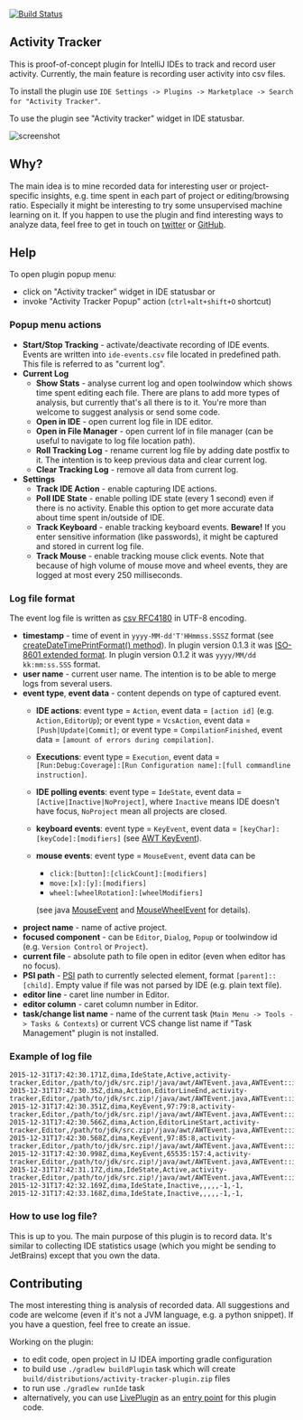 [![Build Status](https://github.com/dkandalov/activity-tracker/workflows/CI/badge.svg)](https://github.com/dkandalov/activity-tracker/actions)

## Activity Tracker
This is proof-of-concept plugin for IntelliJ IDEs to track and record user activity.
Currently, the main feature is recording user activity into csv files.

To install the plugin use `IDE Settings -> Plugins -> Marketplace -> Search for "Activity Tracker"`.

To use the plugin see "Activity tracker" widget in IDE statusbar.

<img src="https://raw.githubusercontent.com/dkandalov/activity-tracker/master/screenshot.png" alt="screenshot" title="screenshot" style="text-align:center"/>


## Why?
The main idea is to mine recorded data for interesting user or project-specific insights,
e.g. time spent in each part of project or editing/browsing ratio.
Especially it might be interesting to try some unsupervised machine learning on it.
If you happen to use the plugin and find interesting ways to analyze data, feel free to get in touch on
[twitter](https://twitter.com/dmitrykandalov) or [GitHub](https://github.com/dkandalov/activity-tracker/issues).


## Help
To open plugin popup menu:
 - click on "Activity tracker" widget in IDE statusbar or
 - invoke "Activity Tracker Popup" action (`ctrl+alt+shift+O` shortcut)

### Popup menu actions
 - **Start/Stop Tracking** - activate/deactivate recording of IDE events.
 Events are written into `ide-events.csv` file located in predefined path.
 This file is referred to as "current log".
 - **Current Log**
    - **Show Stats** - analyse current log and open toolwindow which shows time spent editing each file.
		There are plans to add more types of analysis, but currently that's all there is to it.
		You're more than welcome to suggest analysis or send some code.
    - **Open in IDE** - open current log file in IDE editor.
    - **Open in File Manager** - open current lof in file manager
        (can be useful to navigate to log file location path).
    - **Roll Tracking Log** - rename current log file by adding date postfix to it.
        The intention is to keep previous data and clear current log.
    - **Clear Tracking Log** - remove all data from current log.
 - **Settings**
    - **Track IDE Action** - enable capturing IDE actions.
    - **Poll IDE State** - enable polling IDE state (every 1 second) even if there is no activity.
        Enable this option to get more accurate data about time spent in/outside of IDE.
    - **Track Keyboard** - enable tracking keyboard events. __**Beware!**__
        If you enter sensitive information (like passwords), it might be captured and stored in current log file.
    - **Track Mouse** - enable tracking mouse click events.
      Note that because of high volume of mouse move and wheel events, they are logged at most every 250 milliseconds.

### Log file format
The event log file is written as [csv RFC4180](https://tools.ietf.org/html/rfc4180) in UTF-8 encoding.

 - **timestamp** - time of event in `yyyy-MM-dd'T'HHmmss.SSSZ` format
   (see [createDateTimePrintFormat() method](https://github.com/dkandalov/activity-tracker/blob/6ca1342e8c71c96f5f7a1c52095c61317cc78650/src/main/activitytracker/TrackerEvent.groovy#L109-L109)).
   In plugin version 0.1.3 it was [ISO-8601 extended format](https://docs.oracle.com/javase/8/docs/api/java/time/format/DateTimeFormatter.html#ISO_OFFSET_DATE_TIME).
   In plugin version 0.1.2 it was `yyyy/MM/dd kk:mm:ss.SSS` format.
 - **user name** - current user name. The intention is to be able to merge logs from several users.
 - **event type**, **event data** - content depends on type of captured event.
    - **IDE actions**: event type = `Action`, event data = `[action id]` (e.g. `Action,EditorUp`);
                       or event type = `VcsAction`, event data = `[Push|Update|Commit]`;
                       or event type = `CompilationFinished`, event data = `[amount of errors during compilation]`.
    - **Executions**: event type = `Execution`, event data = `[Run:Debug:Coverage]:[Run Configuration name]:[full commandline instruction]`.
    - **IDE polling events**: event type = `IdeState`, event data = `[Active|Inactive|NoProject]`,
      where `Inactive` means IDE doesn't have focus, `NoProject` mean all projects are closed.
    - **keyboard events**: event type = `KeyEvent`, event data = `[keyChar]:[keyCode]:[modifiers]`
      (see [AWT KeyEvent](https://docs.oracle.com/javase/7/docs/api/java/awt/event/KeyEvent.html)).
    - **mouse events**: event type = `MouseEvent`, event data can be
        - `click:[button]:[clickCount]:[modifiers]`
        - `move:[x]:[y]:[modifiers]`
        - `wheel:[wheelRotation]:[wheelModifiers]`

      (see java [MouseEvent](https://docs.oracle.com/javase/7/docs/api/java/awt/event/MouseEvent.html)
      and [MouseWheelEvent](https://docs.oracle.com/javase/7/docs/api/java/awt/event/MouseWheelEvent.html) for details).
 - **project name** - name of active project.
 - **focused component** - can be `Editor`, `Dialog`, `Popup` or toolwindow id (e.g. `Version Control` or `Project`).
 - **current file** - absolute path to file open in editor (even when editor has no focus).
 - **PSI path** - [PSI](http://www.jetbrains.org/intellij/sdk/docs/basics/architectural_overview/psi_elements.html)
                  path to currently selected element, format `[parent]::[child]`.
                  Empty value if file was not parsed by IDE (e.g. plain text file).
 - **editor line** - caret line number in Editor.
 - **editor column** - caret column number in Editor.
 - **task/change list name** - name of the current task (`Main Menu -> Tools -> Tasks & Contexts`) 
                               or current VCS change list name if "Task Management" plugin is not installed.


### Example of log file
```
2015-12-31T17:42:30.171Z,dima,IdeState,Active,activity-tracker,Editor,/path/to/jdk/src.zip!/java/awt/AWTEvent.java,AWTEvent::isConsumed,450,8,
2015-12-31T17:42:30.35Z,dima,Action,EditorLineEnd,activity-tracker,Editor,/path/to/jdk/src.zip!/java/awt/AWTEvent.java,AWTEvent::isConsumed,450,8,
2015-12-31T17:42:30.351Z,dima,KeyEvent,97:79:8,activity-tracker,Editor,/path/to/jdk/src.zip!/java/awt/AWTEvent.java,AWTEvent::isConsumed,450,24,
2015-12-31T17:42:30.566Z,dima,Action,EditorLineStart,activity-tracker,Editor,/path/to/jdk/src.zip!/java/awt/AWTEvent.java,AWTEvent::isConsumed,450,24,
2015-12-31T17:42:30.568Z,dima,KeyEvent,97:85:8,activity-tracker,Editor,/path/to/jdk/src.zip!/java/awt/AWTEvent.java,AWTEvent::isConsumed,450,8,
2015-12-31T17:42:30.998Z,dima,KeyEvent,65535:157:4,activity-tracker,Editor,/path/to/jdk/src.zip!/java/awt/AWTEvent.java,AWTEvent::isConsumed,450,8,
2015-12-31T17:42:31.17Z,dima,IdeState,Active,activity-tracker,Editor,/path/to/jdk/src.zip!/java/awt/AWTEvent.java,AWTEvent::isConsumed,450,8,
2015-12-31T17:42:32.169Z,dima,IdeState,Inactive,,,,,-1,-1,
2015-12-31T17:42:33.168Z,dima,IdeState,Inactive,,,,,-1,-1,
```

### How to use log file?
This is up to you.
The main purpose of this plugin is to record data.
It's similar to collecting IDE statistics usage (which you might be sending to JetBrains) except that you own the data.


## Contributing
The most interesting thing is analysis of recorded data.
All suggestions and code are welcome (even if it's not a JVM language, e.g. a python snippet).
If you have a question, feel free to create an issue.

Working on the plugin:
 - to edit code, open project in IJ IDEA importing gradle configuration 
 - to build use `./gradlew buildPlugin` task which will create `build/distributions/activity-tracker-plugin.zip` files
 - to run use `./gradlew runIde` task
 - alternatively, you can use [LivePlugin](https://github.com/dkandalov/live-plugin) 
 as an [entry point](https://github.com/dkandalov/live-plugin/wiki/Liveplugin-as-an-entry-point-for-standard-plugins)
 for this plugin code.
